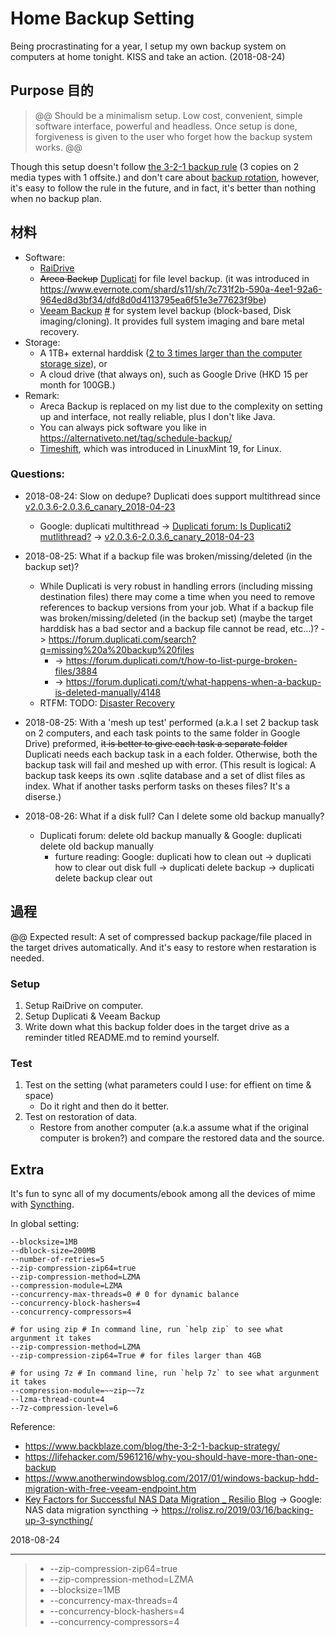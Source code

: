 Home Backup Setting
====

Being procrastinating for a year, I setup my own backup system on computers at home tonight. KISS and take an action. (2018-08-24)


## Purpose 目的
> @@ Should be a minimalism setup. Low cost, convenient, simple software interface, powerful and headless. Once setup is done, forgiveness is given to the user who forget how the backup system works. @@
>

Though this setup doesn't follow [the 3-2-1 backup rule](https://www.google.com/search?ei=KiKAW7GpEIqA-QaTjaHQDA&q=the+3-2-1+backup+rule&oq=the+3-2-1+backup+rule)  (3 copies on 2 media types with 1 offsite.) and don't care about [backup rotation](), however, it's easy to follow the rule in the future, and in fact, it's better than nothing when no backup plan.

## 材料
* Software:
    * [RaiDrive](https://www.raidrive.com/)
    * ~~Areca Backup~~ [Duplicati](https://www.duplicati.com/) for file level backup. (it was introduced in https://www.evernote.com/shard/s11/sh/7c731f2b-590a-4ee1-92a6-964ed8d3bf34/dfd8d0d4113795ea6f51e3e77623f9be)
    * [Veeam Backup](https://go.veeam.com/) [#](https://www.veeam.com/windows-cloud-server-backup-agent.html) for system level backup (block-based, Disk imaging/cloning). It provides full system imaging and bare metal recovery.
* Storage:
    * A 1TB+ external harddisk ([2 to 3 times larger than the computer storage size](https://thenextweb.com/businessapps/2015/01/24/complete-guide-backing-computer-properly/)), or
    * A cloud drive (that always on), such as Google Drive (HKD 15 per month for 100GB.)
* Remark:
    * Areca Backup is replaced on my list due to the complexity on setting up and interface, not really reliable, plus I don't like Java.
    * You can always pick software you like in https://alternativeto.net/tag/schedule-backup/
    * [Timeshift](https://alternativeto.net/software/timeshift/), which was introduced in LinuxMint 19, for Linux.

### Questions: 

* 2018-08-24: Slow on dedupe? Duplicati does support multithread since [v2.0.3.6-2.0.3.6_canary_2018-04-23](https://github.com/duplicati/duplicati/releases/tag/v2.0.3.6-2.0.3.6_canary_2018-04-23)
    * Google: duplicati multithread -> [Duplicati forum: Is Duplicati2 mutlithread?](https://forum.duplicati.com/t/is-duplicati-2-multithread/2538) -> [v2.0.3.6-2.0.3.6_canary_2018-04-23](https://github.com/duplicati/duplicati/releases/tag/v2.0.3.6-2.0.3.6_canary_2018-04-23)
    
* 2018-08-25: What if a backup file was broken/missing/deleted (in the backup set)?
    * While Duplicati is very robust in handling errors (including missing destination files) there may come a time when you need to remove references to backup versions from your job. What if a backup file was broken/missing/deleted (in the backup set) (maybe the target harddisk has a bad sector and a backup file cannot be read, etc...)? -> https://forum.duplicati.com/search?q=missing%20a%20backup%20files
        * -> https://forum.duplicati.com/t/how-to-list-purge-broken-files/3884
        * -> https://forum.duplicati.com/t/what-happens-when-a-backup-is-deleted-manually/4148
    * RTFM: TODO: [Disaster Recovery](https://duplicati.readthedocs.io/en/latest/08-disaster-recovery/)

* 2018-08-25: With a 'mesh up test' performed (a.k.a I set 2 backup task on 2 computers, and each task points to the same folder in Google Drive) preformed, ~~it is better to give each task a separate folder~~ Duplicati needs each backup task in a each folder. Otherwise, both the backup task will fail and meshed up with error. (This result is logical: A backup task keeps its own .sqlite database and a set of dlist files as index. What if another tasks perform tasks on theses files? It's a diserse.)

* 2018-08-26: What if a disk full? Can I delete some old backup manually?
    * Duplicati forum: delete old backup manually & Google: duplicati delete old backup manually
        * furture reading: Google: duplicati how to clean out -> duplicati how to clear out disk full -> duplicati delete backup -> duplicati delete backup clear out

## 過程
@@ Expected result: A set of compressed backup package/file placed in the target drives automatically. And it's easy to restore when restaration is needed.

### Setup

1. Setup RaiDrive on computer.
2. Setup Duplicati & Veeam Backup
3. Write down what this backup folder does in the target drive as a reminder titled README.md to remind yourself.

### Test

1. Test on the setting (what parameters could I use: for effient on time & space)
    * Do it right and then do it better.
2. Test on restoration of data.
    * Restore from another computer (a.k.a assume what if the original computer is broken?) and compare the restored data and the source.

## Extra
It's fun to sync all of my documents/ebook among all the devices of mime with [Syncthing](https://syncthing.net/).

In global setting:

    --blocksize=1MB
    --dblock-size=200MB
    --number-of-retries=5
    --zip-compression-zip64=true
    --zip-compression-method=LZMA
    --compression-module=LZMA
    --concurrency-max-threads=0 # 0 for dynamic balance
    --concurrency-block-hashers=4
    --concurrency-compressors=4
    
    # for using zip # In command line, run `help zip` to see what argunment it takes
    --zip-compression-method=LZMA
    --zip-compression-zip64=True # for files larger than 4GB
    
    # for using 7z # In command line, run `help 7z` to see what argunment it takes
    --compression-module=~~zip~~7z
    --lzma-thread-count=4
    --7z-compression-level=6


Reference:

* https://www.backblaze.com/blog/the-3-2-1-backup-strategy/
* https://lifehacker.com/5961216/why-you-should-have-more-than-one-backup
* https://www.anotherwindowsblog.com/2017/01/windows-backup-hdd-migration-with-free-veeam-endpoint.htm
* [Key Factors for Successful NAS Data Migration _ Resilio Blog](https://www.resilio.com/blog/nas-migration-key-factors-success) -> Google: NAS data migration syncthing ->  <https://rolisz.ro/2019/03/16/backing-up-3-syncthing/>

2018-08-24

----
> * --zip-compression-zip64=true
> * --zip-compression-method=LZMA
> * --blocksize=1MB
> * --concurrency-max-threads=4
> * --concurrency-block-hashers=4
> * --concurrency-compressors=4

